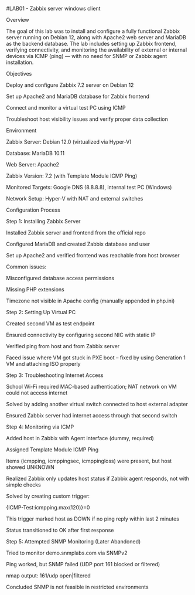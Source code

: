 #LAB01 - Zabbix server windows client 

Overview

The goal of this lab was to install and configure a fully functional Zabbix server running on Debian 12, along with Apache2 web server and MariaDB as the backend database. The lab includes setting up Zabbix frontend, verifying connectivity, and monitoring the availability of external or internal devices via ICMP (ping) — with no need for SNMP or Zabbix agent installation.

Objectives

Deploy and configure Zabbix 7.2 server on Debian 12

Set up Apache2 and MariaDB database for Zabbix frontend

Connect and monitor a virtual test PC using ICMP

Troubleshoot host visibility issues and verify proper data collection

Environment

Zabbix Server: Debian 12.0 (virtualized via Hyper-V)

Database: MariaDB 10.11

Web Server: Apache2

Zabbix Version: 7.2 (with Template Module ICMP Ping)

Monitored Targets: Google DNS (8.8.8.8), internal test PC (Windows)

Network Setup: Hyper-V with NAT and external switches

Configuration Process

Step 1: Installing Zabbix Server

Installed Zabbix server and frontend from the official repo

Configured MariaDB and created Zabbix database and user

Set up Apache2 and verified frontend was reachable from host browser

Common issues:

Misconfigured database access permissions

Missing PHP extensions

Timezone not visible in Apache config (manually appended in php.ini)

Step 2: Setting Up Virtual PC

Created second VM as test endpoint

Ensured connectivity by configuring second NIC with static IP

Verified ping from host and from Zabbix server

Faced issue where VM got stuck in PXE boot – fixed by using Generation 1 VM and attaching ISO properly

Step 3: Troubleshooting Internet Access

School Wi-Fi required MAC-based authentication; NAT network on VM could not access internet

Solved by adding another virtual switch connected to host external adapter

Ensured Zabbix server had internet access through that second switch

Step 4: Monitoring via ICMP

Added host in Zabbix with Agent interface (dummy, required)

Assigned Template Module ICMP Ping

Items (icmpping, icmppingsec, icmppingloss) were present, but host showed UNKNOWN

Realized Zabbix only updates host status if Zabbix agent responds, not with simple checks

Solved by creating custom trigger:

{ICMP-Test:icmpping.max(120)}=0

This trigger marked host as DOWN if no ping reply within last 2 minutes

Status transitioned to OK after first response

Step 5: Attempted SNMP Monitoring (Later Abandoned)

Tried to monitor demo.snmplabs.com via SNMPv2

Ping worked, but SNMP failed (UDP port 161 blocked or filtered)

nmap output: 161/udp open|filtered

Concluded SNMP is not feasible in restricted environments
